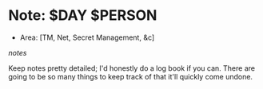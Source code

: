 # Note: $DAY $PERSON

- Area: [TM, Net, Secret Management, &c]

_notes_

Keep notes pretty detailed; I'd honestly do a log book if you can. There are going to be so
many things to keep track of that it'll quickly come undone.
